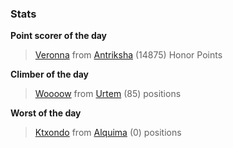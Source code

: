 

### Stats

**Point scorer of the day**
>[Veronna](/#/character/Antriksha/744581) from [Antriksha](/#/ranking/Antriksha)  (14875) Honor Points


**Climber of the day**
>[Woooow](/#/character/Urtem/1861871) from [Urtem](/#/ranking/Urtem)  (85) positions


**Worst of the day**
>[Ktxondo](/#/character/Alquima/34654) from [Alquima](/#/ranking/Alquima)  (0) positions



